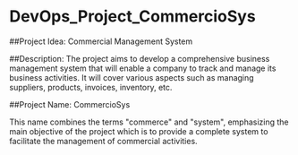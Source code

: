 # DevOps_Project_CommercioSys

##Project Idea: 
Commercial Management System

##Description: 
The project aims to develop a comprehensive business management system that will enable a company to track and manage its business activities. It will cover various aspects such as managing suppliers, products, invoices, inventory, etc.

##Project Name: CommercioSys

This name combines the terms "commerce" and "system", emphasizing the main objective of the project which is to provide a complete system to facilitate the management of commercial activities.
